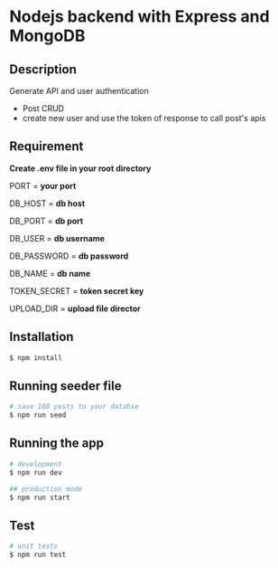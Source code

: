 # Nodejs backend with Express and MongoDB

## Description

Generate API and user authentication

- Post CRUD
- create new user and use the token of response to call post's apis

## Requirement

**Create .env file in your root directory**

PORT = **your port**

DB_HOST = **db host**

DB_PORT = **db port**

DB_USER = **db username**

DB_PASSWORD = **db password**

DB_NAME = **db name**

TOKEN_SECRET = **token secret key**

UPLOAD_DIR = **upload file director**

## Installation

```bash
$ npm install
```

## Running seeder file

```bash
# save 100 posts to your databse
$ npm run seed
```

## Running the app

```bash
# development
$ npm run dev

## production mode
$ npm run start
```

## Test

```bash
# unit tests
$ npm run test
```
